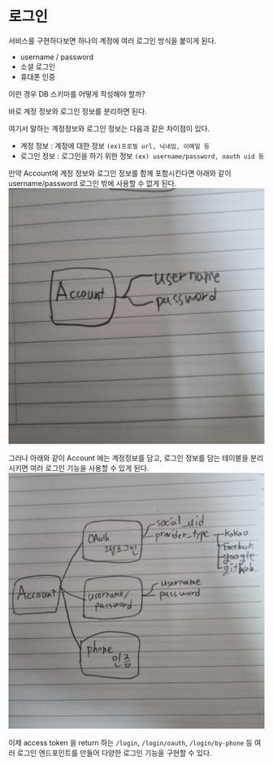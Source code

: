 # 로그인

서비스를 구현하다보면 하나의 계정에 여러 로그인 방식을 붙이게 된다.
- username / password
- 소셜 로그인
- 휴대폰 인증

이런 경우 DB 스키마를 어떻게 작성해야 할까?

바로 계정 정보와 로그인 정보를 분리하면 된다.

여기서 말하는 계정정보와 로그인 정보는 다음과 같은 차이점이 있다.
- 계정 정보 : 계정에 대한 정보 `(ex)프로필 url, 닉네임, 이메일 등`
- 로그인 정보 : 로그인을 하기 위한 정보 `(ex) username/password, oauth uid 등`

만약 Account에 계정 정보와 로그인 정보를 함께 포함시킨다면 아래와 같이 username/password 로그인 밖에 사용할 수 없게 된다.
![how-to-seperate-account-01](../images/how-to-seperate-account-01.png)

그러나 아래와 같이 Account 에는 계정정보를 담고, 로그인 정보를 담는 테이블을 분리시키면 여러 로그인 기능을 사용할 수 있게 된다.
![how-to-seperate-account-02](../images/how-to-seperate-account-02.png)

이제 access token 을 return 하는 `/login`, `/login/oauth`, `/login/by-phone` 등 여러 로그인 엔드포인트를 만들어 다양한 로그인 기능을 구현할 수 있다.